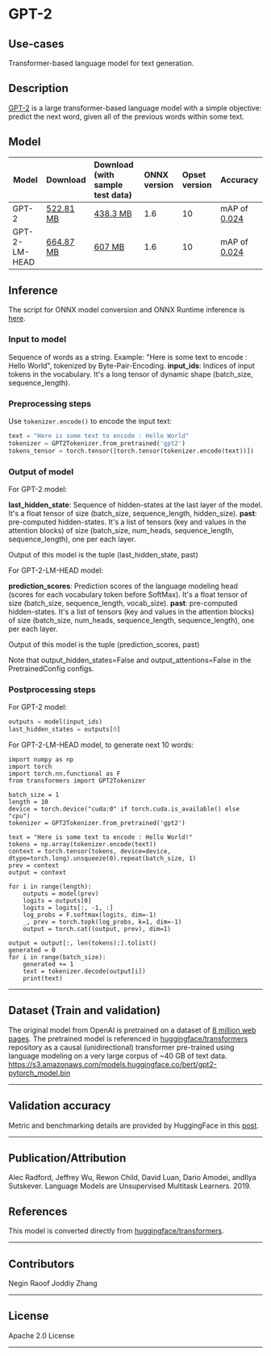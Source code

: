 # GPT-2

## Use-cases
Transformer-based language model for text generation.

## Description
[GPT-2](https://openai.com/blog/better-language-models/) is a large transformer-based language model with a simple objective: predict the next word, given all of the previous words within some text.

## Model

 |Model        |Download  | Download (with sample test data)|ONNX version|Opset version|Accuracy |
|-------------|:--------------|:--------------|:--------------|:--------------|:--------------|
|GPT-2       |[522.81 MB](model/gpt2-10.onnx) | [438.3 MB](model/gpt2-10.tar.gz)| 1.6 | 10 |mAP of [0.024](https://docs.google.com/spreadsheets/d/1sryqufw2D0XlUH4sq3e9Wnxu5EAQkaohzrJbd5HdQ_w/edit#gid=0)|
|GPT-2-LM-HEAD |[664.87 MB](model/gpt2-lm-head-10.onnx) | [607 MB](model/gpt2-lm-head-10.tar.gz)| 1.6 | 10 |mAP of [0.024](https://docs.google.com/spreadsheets/d/1sryqufw2D0XlUH4sq3e9Wnxu5EAQkaohzrJbd5HdQ_w/edit#gid=0)|


## Inference
The script for ONNX model conversion and ONNX Runtime inference is [here](dependencies/GPT2-export.py).

### Input to model
Sequence of words as a string. Example: "Here is some text to encode : Hello World", tokenized by Byte-Pair-Encoding.
**input_ids**: Indices of input tokens in the vocabulary. It's a long tensor of dynamic shape (batch_size, sequence_length).



### Preprocessing steps
Use ```tokenizer.encode()``` to encode the input text:
```python
text = "Here is some text to encode : Hello World"
tokenizer = GPT2Tokenizer.from_pretrained('gpt2')
tokens_tensor = torch.tensor([torch.tensor(tokenizer.encode(text))])
```

### Output of model
For GPT-2 model:

**last_hidden_state**: Sequence of hidden-states at the last layer of the model. It's a float tensor of size (batch_size, sequence_length, hidden_size).
**past**: pre-computed hidden-states. It's a list of tensors (key and values in the attention blocks) of size (batch_size, num_heads, sequence_length, sequence_length), one per each layer.

Output of this model is the tuple (last_hidden_state, past)

For GPT-2-LM-HEAD model:

**prediction_scores**: Prediction scores of the language modeling head (scores for each vocabulary token before SoftMax). It's a float tensor of size (batch_size, sequence_length, vocab_size).
**past**: pre-computed hidden-states. It's a list of tensors (key and values in the attention blocks) of size (batch_size, num_heads, sequence_length, sequence_length), one per each layer.

Output of this model is the tuple (prediction_scores, past)

Note that output_hidden_states=False and output_attentions=False in the PretrainedConfig configs.

### Postprocessing steps
For GPT-2 model:

```python
outputs = model(input_ids)
last_hidden_states = outputs[0]
```

For GPT-2-LM-HEAD model, to generate next 10 words:
```
import numpy as np
import torch
import torch.nn.functional as F
from transformers import GPT2Tokenizer

batch_size = 1
length = 10
device = torch.device("cuda:0" if torch.cuda.is_available() else "cpu")
tokenizer = GPT2Tokenizer.from_pretrained('gpt2')

text = "Here is some text to encode : Hello World!"
tokens = np.array(tokenizer.encode(text))
context = torch.tensor(tokens, device=device, dtype=torch.long).unsqueeze(0).repeat(batch_size, 1)
prev = context
output = context

for i in range(length):
    outputs = model(prev)
    logits = outputs[0]
    logits = logits[:, -1, :]
    log_probs = F.softmax(logits, dim=-1)
    _, prev = torch.topk(log_probs, k=1, dim=-1)
    output = torch.cat((output, prev), dim=1)

output = output[:, len(tokens):].tolist()
generated = 0
for i in range(batch_size):
    generated += 1
    text = tokenizer.decode(output[i])
    print(text)
```
<hr>

## Dataset (Train and validation)
The original model from OpenAI is pretrained on a dataset of [8 million web pages](https://openai.com/blog/better-language-models).
The pretrained model is referenced in  [huggingface/transformers](https://github.com/huggingface/transformers/blob/master/transformers/modeling_gpt2.py) repository as a causal (unidirectional) transformer pre-trained using language modeling on a very large corpus of ~40 GB of text data.
https://s3.amazonaws.com/models.huggingface.co/bert/gpt2-pytorch_model.bin

<hr>

## Validation accuracy
Metric and benchmarking details are provided by HuggingFace in this [post](https://medium.com/huggingface/benchmarking-transformers-pytorch-and-tensorflow-e2917fb891c2).
<hr>


## Publication/Attribution
Alec Radford, Jeffrey Wu, Rewon Child, David Luan, Dario Amodei, andIlya Sutskever. Language Models are Unsupervised Multitask Learners. 2019.

## References
This model is converted directly from [huggingface/transformers](https://github.com/huggingface/transformers/blob/master/src/transformers/modeling_gpt2.py).
<hr>

## Contributors
Negin Raoof
Joddiy Zhang
<hr>

## License
Apache 2.0 License
<hr>
